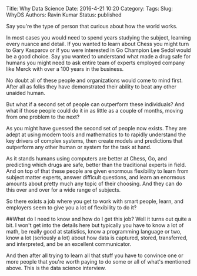 Title: Why Data Science
Date: 2016-4-21 10:20
Category:
Tags: 
Slug: WhyDS
Authors: Ravin Kumar
Status: published


Say you're the type of person that curious about how the world 
works. 
  
In most cases you would need to spend years studying the subject,
learning every nuance and detail. If you wanted to learn about Chess
you might turn to Gary Kasparov or if you were interested in Go 
Champion Lee Sedol would be a good choice.
Say you wanted to understand what made a drug safe for humans
you might need to ask entire team of experts employed company 
like Merck with over a 100 years in the business.

No doubt all of these people and organizations would 
come to mind first. After all as folks
they have demonstrated their ability to beat any
other unaided human.

But what if a second set of people can outperform these 
individuals? And what if those people could do it in as little
as a couple of months, moving from one problem to the next?

As you might have guessed the second set of people now exists.
They are adept at using modern tools and mathematics to 
to rapidly understand the key drivers
of complex systems, then create models and predictions
that outperform any other human or system for the task at hand.

As it stands humans using computers are better at Chess, Go,
and predicting which drugs are safe, better than the traditional experts in
field. And on top of that these people are given enormous flexibility
to learn from subject matter experts, answer difficult questions,
and learn an enormous amounts about pretty much any topic 
of their choosing. And they can do this over and over
for a wide range of subjects.

So there exists a job where you get to work with smart people,
learn, and employers seem to give you a lot of flexibility to do it?

##What do I need to know and how do I get this job?
Well it turns out quite a bit. I won't get into the details here
but typically you have to know a lot of math, be really good at statistics,
know a programming language or two, know a lot (seriously a lot) about how
data is captured, stored, transferred, and interpreted, and be an excellent
communicator.

And then after all trying to learn all that stuff you  have to convince
one or more people that you're worth paying to do some or all of what's mentioned
above. This is the data science interview.


